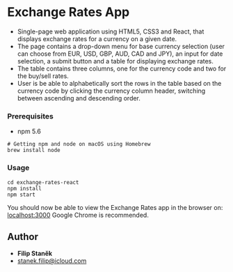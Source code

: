 # Exchange Rates App
* Single-page web application using HTML5, CSS3 and React, that displays exchange rates for a currency on a given date.
* The page contains a drop-down menu for base currency selection (user can choose from EUR, USD, GBP, AUD, CAD and JPY), an input for date selection, a submit button and a table for displaying exchange rates.
* The table contains three columns, one for the currency code and two for the buy/sell rates. 
* User is be able to alphabetically sort the rows in the table based on the currency code by clicking the currency column header, switching between ascending and descending order.

### Prerequisites
* npm 5.6
```
# Getting npm and node on macOS using Homebrew
brew install node
```

### Usage
```
cd exchange-rates-react
npm install
npm start
```

You should now be able to view the Exchange Rates app in the browser on: [localhost:3000](http://localhost:3000/)
Google Chrome is recommended.

## Author
* **Filip Staněk**
* stanek.filip@icloud.com
